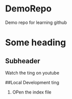 # DemoRepo
Demo repo for learning github
# Some heading 

## Subheader 

Watch the ting on youtube

##Local Development ting

1. OPen the index file 
